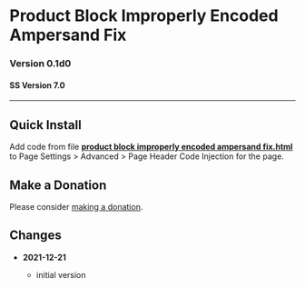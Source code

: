 # Product Block Improperly Encoded Ampersand Fix

### Version 0.1d0

#### SS Version 7.0

---

## Quick Install

Add code from file
**[product block improperly encoded ampersand fix.html](product%20block%20improperly%20encoded%20ampersand%20fix.html#L1)**
to Page Settings > Advanced > Page Header Code Injection for the page.

## Make a Donation

Please consider
[making a donation](https://github.com/tomsWebConsulting/twcsl#make-a-donation).

## Changes

<!-- * **2021-05-08**

  * added coverage for store product grid image hover
  * bumped version to v0.1d1
  -->
* **2021-12-21**

  * initial version
